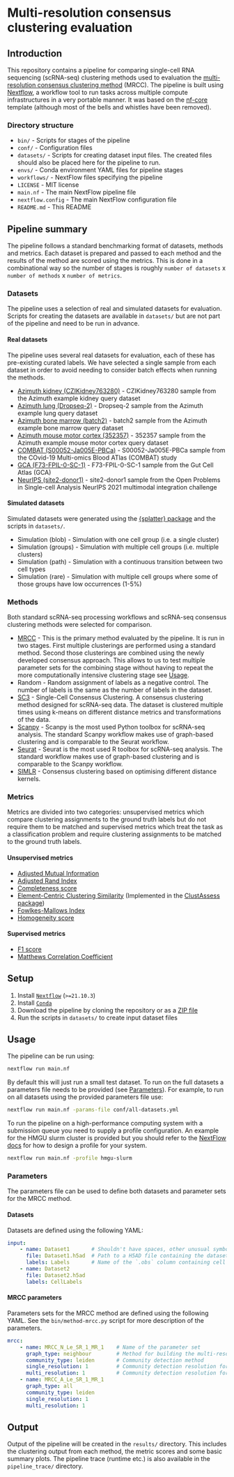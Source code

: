 # Multi-resolution consensus clustering evaluation

## Introduction

This repository contains a pipeline for comparing single-cell RNA sequencing (scRNA-seq) clustering methods used to evaluation the [multi-resolution consensus clustering method](https://github.com/theislab/multires-consensus-clustering) (MRCC).
The pipeline is built using [Nextflow](https://www.nextflow.io), a workflow tool to run tasks across multiple compute infrastructures in a very portable manner. It was based on the [nf-core](https://nf-co.re/) template (although most of the bells and whistles have been removed).

### Directory structure

- `bin/` - Scripts for stages of the pipeline
- `conf/` - Configuration files
- `datasets/` - Scripts for creating dataset input files. The created files should also be placed here for the pipeline to run.
- `envs/` - Conda environment YAML files for pipeline stages
- `workflows/` - NextFlow files specifying the pipeline
- `LICENSE` - MIT license
- `main.nf` - The main NextFlow pipeline file
- `nextflow.config` - The main NextFlow configuration file
- `README.md` - This README

## Pipeline summary

The pipeline follows a standard benchmarking format of datasets, methods and metrics.
Each dataset is prepared and passed to each method and the results of the method are scored using the metrics.
This is done in a combinational way so the number of stages is roughly `number of datasets` x `number of methods` x `number of metrics`.

### Datasets

The pipeline uses a selection of real and simulated datasets for evaluation.
Scripts for creating the datasets are available in `datasets/` but are not part of the pipeline and need to be run in advance.
#### Real datasets

The pipeline uses several real datasets for evaluation, each of these has pre-existing curated labels.
We have selected a single sample from each dataset in order to avoid needing to consider batch effects when running the methods.

- [Azimuth kidney (CZIKidney763280)](https://azimuth.hubmapconsortium.org/references/#Human%20-%20Kidney) - CZIKidney763280 sample from the Azimuth example kidney query dataset
- [Azimuth lung (Dropseq-2)](https://azimuth.hubmapconsortium.org/references/#Human%20-%20Lung%20v1) - Dropseq-2 sample from the Azimuth example lung query dataset
- [Azimuth bone marrow (batch2)](https://azimuth.hubmapconsortium.org/references/#Human%20-%20Bone%20Marrow) - batch2 sample from the Azimuth example bone marrow query dataset
- [Azimuth mouse motor cortex (352357)](https://azimuth.hubmapconsortium.org/references/#Human%20-%20Bone%20Marrow) - 352357 sample from the Azimuth example mouse motor cortex query dataset
- [COMBAT (S00052-Ja005E-PBCa)](https://zenodo.org/record/6120249) - S00052-Ja005E-PBCa sample from the COvid-19 Multi-omics Blood ATlas (COMBAT) study
- [GCA (F73-FPIL-0-SC-1)](https://gutcellatlas.cellgeni.sanger.ac.uk/) - F73-FPIL-0-SC-1 sample from the Gut Cell Atlas (GCA)
- [NeurIPS (site2-donor1)](https://openproblems.bio/neurips_docs/data/dataset/) - site2-donor1 sample from the Open Problems in Single-cell Analysis NeurIPS 2021 multimodal integration challenge

#### Simulated datasets

Simulated datasets were generated using the [{splatter} package](https://bioconductor.org/packages/splatter/) and the scripts in `datasets/`.

- Simulation (blob) - Simulation with one cell group (i.e. a single cluster)
- Simulation (groups) - Simulation with multiple cell groups (i.e. multiple clusters)
- Simulation (path) - Simulation with a continuous transition between two cell types
- Simulation (rare) - Simulation with multiple cell groups where some of those groups have low occurrences (1-5%)

### Methods

Both standard scRNA-seq processing workflows and scRNA-seq consensus clustering methods were selected for comparison.

- [MRCC](https://github.com/theislab/multires-consensus-clustering) - This is the primary method evaluated by the pipeline. It is run in two stages. First multiple clusterings are performed using a standard method. Second those clusterings are combined using the newly developed consensus approach. This allows to us to test multiple parameter sets for the combining stage without having to repeat the more computationally intensive clustering stage see [Usage](#usage).
- Random - Random assignment of labels as a negative control. The number of labels is the same as the number of labels in the dataset.
- [SC3](https://bioconductor.org/packages/release/bioc/html/SC3.html) - Single-Cell Consensus Clustering. A consensus clustering method designed for scRNA-seq data. The dataset is clustered multiple times using k-means on different distance metrics and transformations of the data.
- [Scanpy](https://scanpy.readthedocs.io/) - Scanpy is the most used Python toolbox for scRNA-seq analysis. The standard Scanpy workflow makes use of graph-based clustering and is comparable to the Seurat workflow.
- [Seurat](https://satijalab.org/seurat/) - Seurat is the most used R toolbox for scRNA-seq analysis. The standard workflow makes use of graph-based clustering and is comparable to the Scanpy workflow.
- [SIMLR](https://bioconductor.org/packages/release/bioc/html/SIMLR.html) - Consensus clustering based on optimising different distance kernels.

### Metrics

Metrics are divided into two categories: unsupervised metrics which compare clustering assignments to the ground truth labels but do not require them to be matched and supervised metrics which treat the task as a classification problem and require clustering assignments to be matched to the ground truth labels.

#### Unsupervised metrics

- [Adjusted Mutual Information](https://scikit-learn.org/stable/modules/generated/sklearn.metrics.adjusted_mutual_info_score.html)
- [Adjusted Rand Index](https://scikit-learn.org/stable/modules/generated/sklearn.metrics.adjusted_rand_score.html)
- [Completeness score](https://scikit-learn.org/stable/modules/generated/sklearn.metrics.completeness_score.html)
- [Element-Centric Clustering Similarity](https://doi.org/10.1038/s41598-019-44892-y) (Implemented in the [ClustAssess package](https://github.com/Core-Bioinformatics/ClustAssess))
- [Fowlkes-Mallows Index](https://scikit-learn.org/stable/modules/generated/sklearn.metrics.fowlkes_mallows_score.html)
- [Homogeneity score](https://scikit-learn.org/stable/modules/generated/sklearn.metrics.homogeneity_score.html)

#### Supervised metrics

- [F1 score](https://scikit-learn.org/stable/modules/generated/sklearn.metrics.f1_score.html)
- [Matthews Correlation Coefficient](https://scikit-learn.org/stable/modules/generated/sklearn.metrics.matthews_corrcoef.html)

## Setup

1. Install [`Nextflow`](https://www.nextflow.io/docs/latest/getstarted.html#installation) (`>=21.10.3`)
2. Install [`Conda`](https://conda.io/miniconda.html)
3. Download the pipeline by cloning the repository or as a [ZIP file](https://github.com/theislab/consensus-clustering-evaluation/archive/refs/heads/main.zip)
4. Run the scripts in `datasets/` to create input dataset files
## Usage

The pipeline can be run using:

```sh
nextflow run main.nf
```

By default this will just run a small test dataset.
To run on the full datasets a parameters file needs to be provided (see [Parameters](#parameters)).
For example, to run on all datasets using the provided parameters file use:

```sh
nextflow run main.nf -params-file conf/all-datasets.yml
```

To run the pipeline on a high-performance computing system with a submission queue you need to supply a profile configuration.
An example for the HMGU slurm cluster is provided but you should refer to the [NextFlow docs](https://www.nextflow.io/docs) for how to design a profile for your system.

```sh
nextflow run main.nf -profile hmgu-slurm
```
### Parameters

The parameters file can be used to define both datasets and parameter sets for the MRCC method.

#### Datasets

Datasets are defined using the following YAML:

```yaml
input:
    - name: Dataset1       # Shouldn't have spaces, other unusual symbols
      file: Dataset1.h5ad  # Path to a H5AD file containing the dataset
      labels: Labels       # Name of the `.obs` column containing cell labels
    - name: Dataset2
      file: Dataset2.h5ad
      labels: CellLabels
```

#### MRCC parameters

Parameters sets for the MRCC method are defined using the following YAML.
See the `bin/method-mrcc.py` script for more description of the parameters.

```yaml
mrcc:
    - name: MRCC_N_Le_SR_1_MR_1    # Name of the parameter set
      graph_type: neighbour        # Method for building the multi-resolution graph
      community_type: leiden       # Community detection method
      single_resolution: 1         # Community detection resolution for single-resolution graphs
      multi_resolution: 1          # Community detection resolution for the multi-resolution graph
    - name: MRCC_A_Le_SR_1_MR_1
      graph_type: all
      community_type: leiden
      single_resolution: 1
      multi_resolution: 1
```

## Output

Output of the pipeline will be created in the `results/` directory.
This includes the clustering output from each method, the metric scores and some basic summary plots.
The pipeline trace (runtime etc.) is also available in the `pipeline_trace/` directory.
